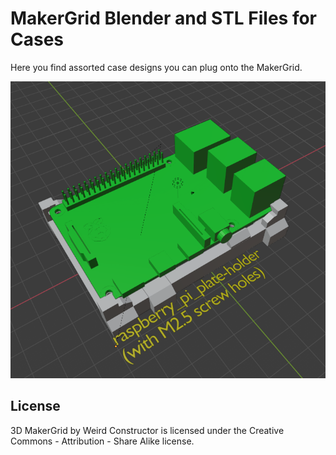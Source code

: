 # MakerGrid Blender and STL Files for Cases

Here you find assorted case designs you can plug onto the MakerGrid.

![Raspberry Pi 2/3/4 Holder](../../res/raspberry_pi_plate_holder.png)

## License

3D MakerGrid by Weird Constructor is licensed under the
Creative Commons - Attribution - Share Alike license.
